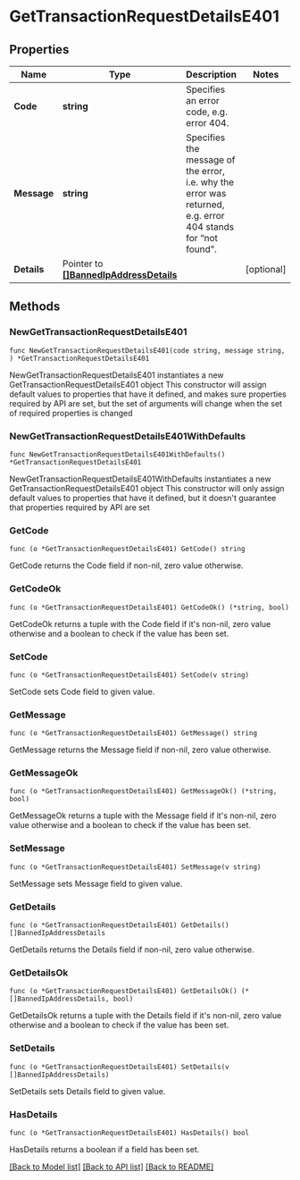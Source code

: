 # GetTransactionRequestDetailsE401

## Properties

Name | Type | Description | Notes
------------ | ------------- | ------------- | -------------
**Code** | **string** | Specifies an error code, e.g. error 404. | 
**Message** | **string** | Specifies the message of the error, i.e. why the error was returned, e.g. error 404 stands for “not found”. | 
**Details** | Pointer to [**[]BannedIpAddressDetails**](BannedIpAddressDetails.md) |  | [optional] 

## Methods

### NewGetTransactionRequestDetailsE401

`func NewGetTransactionRequestDetailsE401(code string, message string, ) *GetTransactionRequestDetailsE401`

NewGetTransactionRequestDetailsE401 instantiates a new GetTransactionRequestDetailsE401 object
This constructor will assign default values to properties that have it defined,
and makes sure properties required by API are set, but the set of arguments
will change when the set of required properties is changed

### NewGetTransactionRequestDetailsE401WithDefaults

`func NewGetTransactionRequestDetailsE401WithDefaults() *GetTransactionRequestDetailsE401`

NewGetTransactionRequestDetailsE401WithDefaults instantiates a new GetTransactionRequestDetailsE401 object
This constructor will only assign default values to properties that have it defined,
but it doesn't guarantee that properties required by API are set

### GetCode

`func (o *GetTransactionRequestDetailsE401) GetCode() string`

GetCode returns the Code field if non-nil, zero value otherwise.

### GetCodeOk

`func (o *GetTransactionRequestDetailsE401) GetCodeOk() (*string, bool)`

GetCodeOk returns a tuple with the Code field if it's non-nil, zero value otherwise
and a boolean to check if the value has been set.

### SetCode

`func (o *GetTransactionRequestDetailsE401) SetCode(v string)`

SetCode sets Code field to given value.


### GetMessage

`func (o *GetTransactionRequestDetailsE401) GetMessage() string`

GetMessage returns the Message field if non-nil, zero value otherwise.

### GetMessageOk

`func (o *GetTransactionRequestDetailsE401) GetMessageOk() (*string, bool)`

GetMessageOk returns a tuple with the Message field if it's non-nil, zero value otherwise
and a boolean to check if the value has been set.

### SetMessage

`func (o *GetTransactionRequestDetailsE401) SetMessage(v string)`

SetMessage sets Message field to given value.


### GetDetails

`func (o *GetTransactionRequestDetailsE401) GetDetails() []BannedIpAddressDetails`

GetDetails returns the Details field if non-nil, zero value otherwise.

### GetDetailsOk

`func (o *GetTransactionRequestDetailsE401) GetDetailsOk() (*[]BannedIpAddressDetails, bool)`

GetDetailsOk returns a tuple with the Details field if it's non-nil, zero value otherwise
and a boolean to check if the value has been set.

### SetDetails

`func (o *GetTransactionRequestDetailsE401) SetDetails(v []BannedIpAddressDetails)`

SetDetails sets Details field to given value.

### HasDetails

`func (o *GetTransactionRequestDetailsE401) HasDetails() bool`

HasDetails returns a boolean if a field has been set.


[[Back to Model list]](../README.md#documentation-for-models) [[Back to API list]](../README.md#documentation-for-api-endpoints) [[Back to README]](../README.md)


